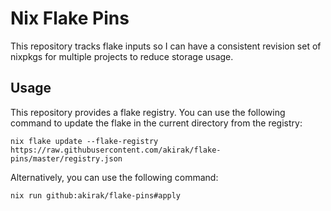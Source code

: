# Nix Flake Pins
This repository tracks flake inputs so I can have a consistent revision set of
nixpkgs for multiple projects to reduce storage usage.
## Usage
This repository provides a flake registry. You can use the following command to
update the flake in the current directory from the registry:

``` shell
nix flake update --flake-registry https://raw.githubusercontent.com/akirak/flake-pins/master/registry.json
```

Alternatively, you can use the following command:

``` shell
nix run github:akirak/flake-pins#apply
```
